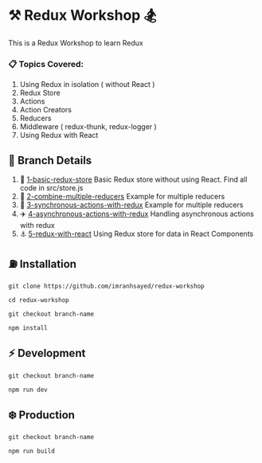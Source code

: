 # :hammer_and_pick: Redux Workshop :snowboarder:

This is a Redux Workshop to learn Redux

### :clipboard: Topics Covered:
1. Using Redux in isolation ( without React )
2. Redux Store
3. Actions
4. Action Creators
5. Reducers
6. Middleware ( redux-thunk, redux-logger )
7. Using Redux with React

## :bookmark: Branch Details
1. :department_store: [1-basic-redux-store](https://github.com/imranhsayed/redux-workshop/tree/basic-redux-store) Basic Redux store without using React. Find all code in src/store.js
2. :ship: [2-combine-multiple-reducers](https://github.com/imranhsayed/redux-workshop/tree/combine-multiple-reducers) Example for multiple reducers
3. :rocket: [3-synchronous-actions-with-redux](https://github.com/imranhsayed/redux-workshop/tree/combine-multiple-reducers) Example for multiple reducers
4. :airplane: [4-asynchronous-actions-with-redux](https://github.com/imranhsayed/redux-workshop/tree/asynchronous-actions-with-redux) Handling asynchronous actions with redux
5. :anchor: [5-redux-with-react](https://github.com/imranhsayed/redux-workshop/tree/redux-with-react) Using Redux store for data in React Components 

## :fuelpump: Installation
`git clone https://github.com/imranhsayed/redux-workshop`

`cd redux-workshop`

`git checkout branch-name`

`npm install`

## :zap: Development
`git checkout branch-name`

`npm run dev`

## :snowflake: Production
`git checkout branch-name`

`npm run build`
